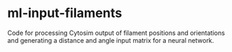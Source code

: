 # ml-input-filaments
Code for processing Cytosim output of filament positions and orientations and generating a distance and angle input matrix for a neural network.
